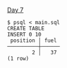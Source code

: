 [Day 7](https://adventofcode.com/2021/day/7)

```
$ psql < main.sql
CREATE TABLE
INSERT 0 10
 position │ fuel
──────────┼──────
        2 │   37
(1 row)
```
